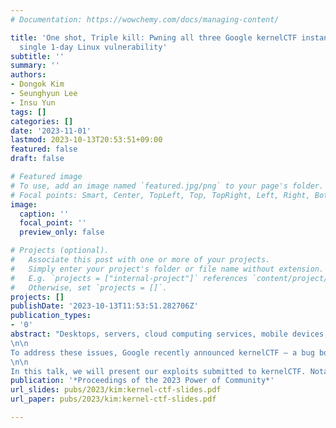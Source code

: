 ```yaml
---
# Documentation: https://wowchemy.com/docs/managing-content/

title: 'One shot, Triple kill: Pwning all three Google kernelCTF instances with a
  single 1-day Linux vulnerability'
subtitle: ''
summary: ''
authors:
- Dongok Kim
- Seunghyun Lee
- Insu Yun
tags: []
categories: []
date: '2023-11-01'
lastmod: 2023-10-13T20:53:51+09:00
featured: false
draft: false

# Featured image
# To use, add an image named `featured.jpg/png` to your page's folder.
# Focal points: Smart, Center, TopLeft, Top, TopRight, Left, Right, BottomLeft, Bottom, BottomRight.
image:
  caption: ''
  focal_point: ''
  preview_only: false

# Projects (optional).
#   Associate this post with one or more of your projects.
#   Simply enter your project's folder or file name without extension.
#   E.g. `projects = ["internal-project"]` references `content/project/deep-learning/index.md`.
#   Otherwise, set `projects = []`.
projects: []
publishDate: '2023-10-13T11:53:51.282706Z'
publication_types:
- '0'
abstract: "Desktops, servers, cloud computing services, mobile devices, and IoT devices. Linux is the most popular open-source kernel and is used in various IT platforms. Because of the ubiquitous presence of Linux and the characteristic of the kernel which governs the entire system, security threat against Linux kernel is a significant concern. Numerous vulnerabilities in Linux are reported frequently, either discovered by fuzzer or through manual analysis. However, assessing the exploitability of these vulnerabilities is not a straightforward task these days, where various mitigations are applied.
\n\n
To address these issues, Google recently announced kernelCTF — a bug bounty program that is specifically designed for studying Linux kernel exploits. kernelCTF originated from kCTF, which initially was a bug bounty program for GKE (Google Kubernetes Engine). Then, it has evolved into kernelCTF, to provide an environment for kernel security researchers to actively engage in vulnerability identification and exploit mitigations. For the intention of the program, kernelCTF provides various targets such as the latest LTS Linux kernel, Container-optimized OS (COS) used for GKE, and LTS Linux kernel with Google’s custom kernel exploit mitigations. Unlike other bug bounty programs, Google considers submissions as valid regardless of whether the vulnerability is 0-day or 1-day if they can successfully achieve full LPE kernel exploits with container escape.
\n\n
In this talk, we will present our exploits submitted to kernelCTF. Notably, this is the first submission in kernelCTF's history that exploits every target with a single (1-day) vulnerability. We will briefly introduce what kernelCTF is and each target kernel instance of kernelCTF. Then, we will explain how we built the 1-day vulnerability exploit for every target instance in detail. This will include how we discovered this vulnerability, and how we made exploits working for the different target kernel versions, build configs, and applied mitigations. Finally, we will share our novel research and insights into kernel exploit mitigations of Linux and Google, focusing on their limitations and side effects. We will also discuss the difficulties to apply mitigations to the Linux kernel."
publication: '*Proceedings of the 2023 Power of Community*'
url_slides: pubs/2023/kim:kernel-ctf-slides.pdf
url_paper: pubs/2023/kim:kernel-ctf-slides.pdf

---
```

